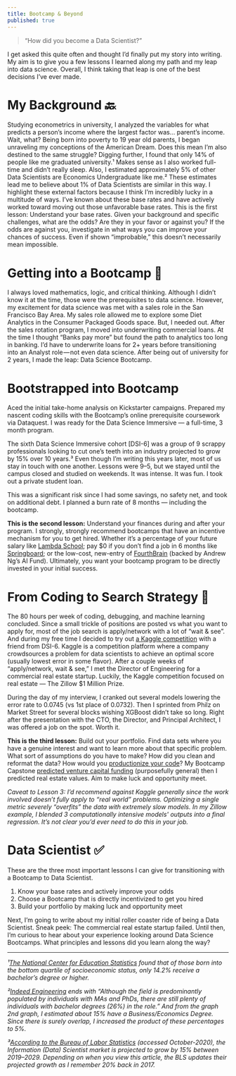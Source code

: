 ```yaml
---
title: Bootcamp & Beyond
published: true
---
```

> “How did you become a Data Scientist?”

I get asked this quite often and thought I’d finally put my story into writing. My aim is to give you a few lessons I learned along my path and my leap into data science. Overall, I think taking that leap is one of the best decisions I’ve ever made.

# My Background 🔙

Studying econometrics in university, I analyzed the variables for what predicts a person’s income where the largest factor was… parent’s income. Wait, what? Being born into poverty to 19 year old parents, I began unraveling my conceptions of the American Dream. Does this mean I’m also destined to the same struggle? Digging further, I found that only 14% of people like me graduated university.¹ Makes sense as I also worked full-time and didn’t really sleep. Also, I estimated approximately 5% of other Data Scientists are Economics Undergraduate like me.² These estimates lead me to believe about 1% of Data Scientists are similar in this way.
I highlight these external factors because I think I’m incredibly lucky in a multitude of ways. I’ve known about these base rates and have actively worked toward moving out those unfavorable base rates.
This is the first lesson: Understand your base rates. Given your background and specific challenges, what are the odds? Are they in your favor or against you? If the odds are against you, investigate in what ways you can improve your chances of success. Even if shown “improbable,” this doesn’t necessarily mean impossible.

# Getting into a Bootcamp 🥾
I always loved mathematics, logic, and critical thinking. Although I didn’t know it at the time, those were the prerequisites to data science. However, my excitement for data science was met with a sales role in the San Francisco Bay Area. My sales role allowed me to explore some Diet Analytics in the Consumer Packaged Goods space. But, I needed out.
After the sales rotation program, I moved into underwriting commercial loans. At the time I thought “Banks pay more” but found the path to analytics too long in banking. I’d have to underwrite loans for 2+ years before transitioning into an Analyst role — not even data science. After being out of university for 2 years, I made the leap: Data Science Bootcamp.

# Bootstrapped into Bootcamp
Aced the initial take-home analysis on Kickstarter campaigns. Prepared my nascent coding skills with the Bootcamp’s online prerequisite coursework via Dataquest. I was ready for the Data Science Immersive — a full-time, 3 month program.

The sixth Data Science Immersive cohort [DSI-6] was a group of 9 scrappy professionals looking to cut one’s teeth into an industry projected to grow by 15% over 10 years.³ Even though I’m writing this years later, most of us stay in touch with one another. Lessons were 9–5, but we stayed until the campus closed and studied on weekends. It was intense. It was fun. I took out a private student loan.

This was a significant risk since I had some savings, no safety net, and took on additional debt. I planned a burn rate of 8 months — including the bootcamp.

**This is the second lesson:** Understand your finances during and after your program. I strongly, strongly recommend bootcamps that have an incentive mechanism for you to get hired. Whether it’s a percentage of your future salary like [Lambda School](https://lambdaschool.com/courses/data-science); pay $0 if you don’t find a job in 6 months like [Springboard](https://www.springboard.com/courses/data-science-career-track/); or the low-cost, new-entry of
[FourthBrain](https://www.fourthbrain.ai/machine-learning-engineer) (backed by Andrew Ng’s AI Fund). Ultimately, you want your bootcamp program to be directly invested in your initial success.

# From Coding to Search Strategy 💼
The 80 hours per week of coding, debugging, and machine learning concluded. Since a small trickle of positions are posted vs what you want to apply for, most of the job search is apply/network with a lot of “wait & see”. And during my free time I decided to try out [a Kaggle competition](https://www.kaggle.com/mitchellreynolds) with a friend from DSI-6. Kaggle is a competition platform where a company crowdsources a problem for data scientists to achieve an optimal score (usually lowest error in some flavor). After a couple weeks of “apply/network, wait & see,” I met the Director of Engineering for a commercial real estate startup. Luckily, the Kaggle competition focused on real estate — The Zillow $1 Million Prize.

During the day of my interview, I cranked out several models lowering the error rate to 0.0745 (vs 1st place of 0.0732). Then I sprinted from Philz on Market Street for several blocks wishing XGBoost didn’t take so long. Right after the presentation with the CTO, the Director, and Principal Architect, I was offered a job on the spot. Worth it.

**This is the third lesson:** Build out your portfolio. Find data sets where you have a genuine interest and want to learn more about that specific problem. What sort of assumptions do you have to make? How did you clean and reformat the data? How would you [productionize your code](https://www.anaconda.com/blog/productionizing-and-deploying-data-science-projects)? My Bootcamp Capstone [predicted venture capital funding](./2017-06-15-Predicting-The-Venture-Capital-Landscape.md) (purposefully general) then I predicted real estate values. Aim to make luck and opportunity meet.

_Caveat to Lesson 3: I’d recommend against Kaggle generally since the work involved doesn’t fully apply to “real world” problems. Optimizing a single metric severely “overfits” the data with extremely slow models. In my Zillow example, I blended 3 computationally intensive models' outputs into a final regression. It’s not clear you’d ever need to do this in your job._

# Data Scientist ✅
These are the three most important lessons I can give for transitioning with a Bootcamp to Data Scientist.
1. Know your base rates and actively improve your odds
2. Choose a Bootcamp that is directly incentivized to get you hired
3. Build your portfolio by making luck and opportunity meet

Next, I’m going to write about my initial roller coaster ride of being a Data Scientist. Sneak peek: The commercial real estate startup failed. Until then, I’m curious to hear about your experience looking around Data Science Bootcamps. What principles and lessons did you learn along the way?

---
_¹[The National Center for Education Statistics](https://nces.ed.gov/programs/digest/d14/tables/dt14_104.91.asp) found that of those born into the bottom quartile of socioeconomic status, only 14.2% receive a bachelor’s degree or higher._

_²[Indeed Engineering](https://medium.com/indeed-engineering/where-do-data-scientists-come-from-fc526023ace) ends with “Although the field is predominantly populated by individuals with MAs and PhDs, there are still plenty of individuals with bachelor degrees (26%) in the role.” And from the graph 2nd graph, I estimated about 15% have a Business/Economics Degree. Since there is surely overlap, I increased the product of these percentages to 5%._

_³[According to the Bureau of Labor Statistics](https://www.bls.gov/OOH/computer-and-information-technology/computer-and-information-research-scientists.htm) (accessed October-2020), the Information (Data) Scientist market is projected to grow by 15% between 2019–2029. Depending on when you view this article, the BLS updates their projected growth as I remember 20% back in 2017._

